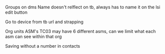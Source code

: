 
Groups on dms
	Name doesn't relflect on tb, always has to name it on the lsi edit button

Go to device from tb url
	and strapping


Org units
	ASM's 
		TC03 may have 6 different asms, can we limit what each asm can see within that org

Saving without a number in contacts
	